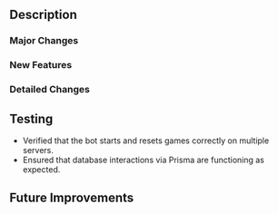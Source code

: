 ## Description

### Major Changes

### New Features


### Detailed Changes



## Testing

- Verified that the bot starts and resets games correctly on multiple servers.
- Ensured that database interactions via Prisma are functioning as expected.

## Future Improvements

